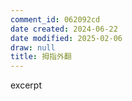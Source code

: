 ```yaml
---
comment_id: 062092cd
date created: 2024-06-22
date modified: 2025-02-06
draw: null
title: 拇指外翻
---
```

excerpt

<!-- more -->
